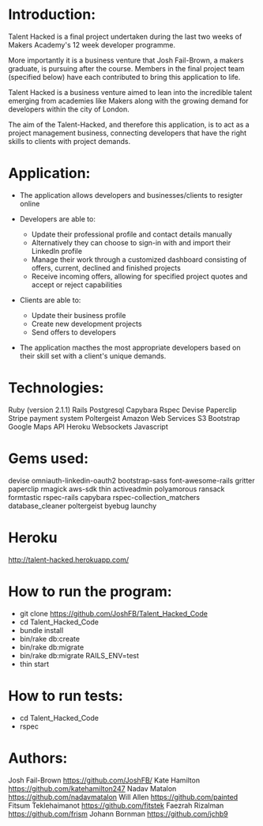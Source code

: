 Introduction:
=============

Talent Hacked is a final project undertaken during the last two weeks of Makers Academy's 12 week developer programme.

More importantly it is a business venture that Josh Fail-Brown, a makers graduate, is pursuing after the course. Members in the final project team (specified below) have each contributed to bring this application to life.

Talent Hacked is a business venture aimed to lean into the incredible talent emerging from academies like Makers along with the growing demand for developers within the city of London.

The aim of the Talent-Hacked, and therefore this application, is to act as a project management business, connecting developers that have the right skills to clients with project demands.


Application:
============

- The application allows developers and businesses/clients to resigter online

- Developers are able to:
	- Update their professional profile and contact details manually
	- Alternatively they can choose to sign-in with and import their LinkedIn profile
	- Manage their work through a customized dashboard consisting of offers, current, declined and 	finished projects
	- Receive incoming offers, allowing for specified project quotes and accept or reject capabilities 

- Clients are able to:
	- Update their business profile
	- Create new development projects
	- Send offers to developers

- The application macthes the most appropriate developers based on their skill set with a client's unique demands.

Technologies:
============
Ruby (version 2.1.1)
Rails
Postgresql
Capybara
Rspec
Devise
Paperclip
Stripe payment system
Poltergeist
Amazon Web Services S3
Bootstrap
Google Maps API
Heroku
Websockets
Javascript

Gems used:
=============
devise
omniauth-linkedin-oauth2
bootstrap-sass
font-awesome-rails
gritter
paperclip
rmagick
aws-sdk
thin
activeadmin
polyamorous
ransack
formtastic
rspec-rails
capybara
rspec-collection_matchers
database_cleaner
poltergeist
byebug
launchy

Heroku
======
http://talent-hacked.herokuapp.com/

How to run the program:
======================

- git clone https://github.com/JoshFB/Talent_Hacked_Code
- cd Talent_Hacked_Code
- bundle install
- bin/rake db:create
- bin/rake db:migrate 
- bin/rake db:migrate RAILS_ENV=test
- thin start


How to run tests:
================
- cd Talent_Hacked_Code
- rspec

Authors:
==============
Josh Fail-Brown			https://github.com/JoshFB/
Kate Hamilton				https://github.com/katehamilton247
Nadav Matalon	 			https://github.com/nadavmatalon
Will Allen		 			https://github.com/painted
Fitsum Teklehaimanot		https://github.com/fitstek
Faezrah Rizalman 			https://github.com/frism
Johann Bornman				https://github.com/jchb9


